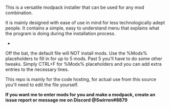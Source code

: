 This is a versatile modpack installer that can be used for any mod combination.

It is mainly designed with ease of use in mind for less technologically adept people.
It contains a simple, easy to understand menu that explains what the program is doing during the installation process.

-

Off the bat, the default file will NOT install mods. 
Use the %Modx% placeholders to fill in for up to 5 mods. Past 5 you'll have to do some other tweaks. 
Simply CTRL+F for %Modx% placeholders and you can add extra entries to the necessary lines.

This repo is mainly for the code hosting, for actual use from this source you'll need to edit the file yourself.

**If you want me to enter mods for you and make a modpack, create an issue report or message me on Discord @Swirren#8879**
